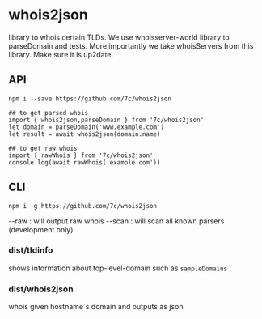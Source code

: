 # whois2json
library to whois certain TLDs. We use whoisserver-world library to parseDomain and tests. More importantly we take whoisServers from this library. Make sure it is up2date.

## API
`npm i --save https://github.com/7c/whois2json`

```
## to get parsed whois
import { whois2json,parseDomain } from '7c/whois2json'
let domain = parseDomain('www.example.com')
let result = await whois2json(domain.name)
```

```
## to get raw whois
import { rawWhois } from '7c/whois2json'
console.log(await rawWhois('example.com'))
```

## CLI
`npm i -g https://github.com/7c/whois2json`

--raw : will output raw whois
--scan : will scan all known parsers (development only)

### dist/tldinfo <tld>
shows information about top-level-domain such as `sampleDomains`

### dist/whois2json <hostname>
whois given hostname`s domain and outputs as json